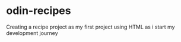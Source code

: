 # odin-recipes
Creating a recipe project as my first project using HTML as i start my development journey